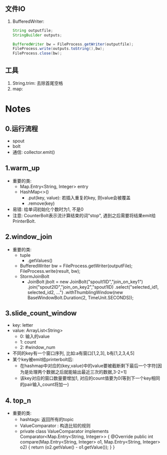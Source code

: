 ## 文件IO

1. BufferedWriter:

   ```java
   String outputfile;
   StringBuilder outputs;
   
   BufferedWriter bw = FileProcess.getWriter(outputfile);
   FileProcess.write(outputs.toString(),bw);
   FileProcess.close(bw);
   ```



## 工具

1. String.trim: 去除首尾空格
2. map: 

# Notes

## 0.运行流程

  - spout
  - bolt
  - 通信: collector.emit()

## 1.warm_up

  - 重要的类:
    - Map.Entry<String, Integer> entry
    - HashMap<>()
      - .put(key, value): 若插入重复的key, 则value会被覆盖
      - .remove(key)
  - 易错: 给单词初始化个数时为1, 不是0
  - 注意: CounterBolt表示流计算结束的词"stop", 遇到之后需要将结果emit给PrinterBolt.

## 2.window_join

  - 重要的类:
    - tuple
      - .getValues()
    - BufferedWriter bw = FileProcess.getWriter(outputFile);
      FileProcess.write(result, bw);
    - StormJoinBolt
      - JoinBolt jbolt = new JoinBolt("spoult1ID","join_on_key1")
        .join("spout2ID","join_on_key2","spout1ID)
        .select("selected_id1, selected_id2, ...")
        .withThumblingWindow(new BaseWindowBolt.Duration(2, TimeUnit.SECONDS));

## 3.slide_count_window

  - key: letter
  - value: ArrayList\<String\> 
    - 0: 输入的value
    - 1: count
    - 2: #window_num
  - 不同的key有一个窗口序列, 比如:a有窗口[1,2,3], b有[1,2,3,4,5]
  - 某个key被emit给printerbolt后:
    - 在hashmap中对应的(key,value)中的value要被截断剩下最后一个字符[因为是处理两个数据之后就能输出最近三次的数据,3-2=1]
    - 该key对应的窗口数量要增加1, 对应的count值要为0(等到下一个key相同的pair输入,count将加一)

## 4. top_n

  - 重要的类: 
    - hashtags: 返回所有的topic
    - ValueComparator : 构造比较的规则
    - private class ValueComparator implements Comparator<Map.Entry<String, Integer>> {
      @Override
      public int compare(Map.Entry<String, Integer> o1, Map.Entry<String, Integer> o2) {
          return (o2.getValue() - o1.getValue());
      }
      }
